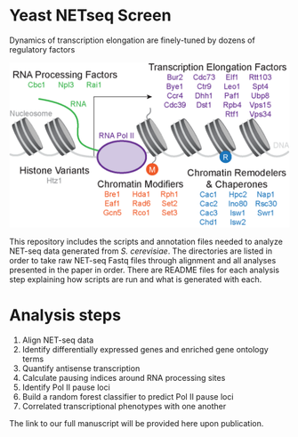 # Yeast NETseq Screen
Dynamics of transcription elongation are finely-tuned by dozens of regulatory factors

![Screen Overview](https://github.com/churchmanlab/Yeast_NETseq_Screen/blob/master/Screen%20Overview.png)

This repository includes the scripts and annotation files needed to analyze NET-seq data generated from *S. cerevisiae*. The directories are listed in order to take raw NET-seq Fastq files through alignment and all analyses presented in the paper in order. There are README files for each analysis step explaining how scripts are run and what is generated with each. 

# Analysis steps
1. Align NET-seq data
2. Identify differentially expressed genes and enriched gene ontology terms
3. Quantify antisense transcription
4. Calculate pausing indices around RNA processing sites
5. Identify Pol II pause loci
6. Build a random forest classifier to predict Pol II pause loci
7. Correlated transcriptional phenotypes with one another

The link to our full manuscript will be provided here upon publication. 

